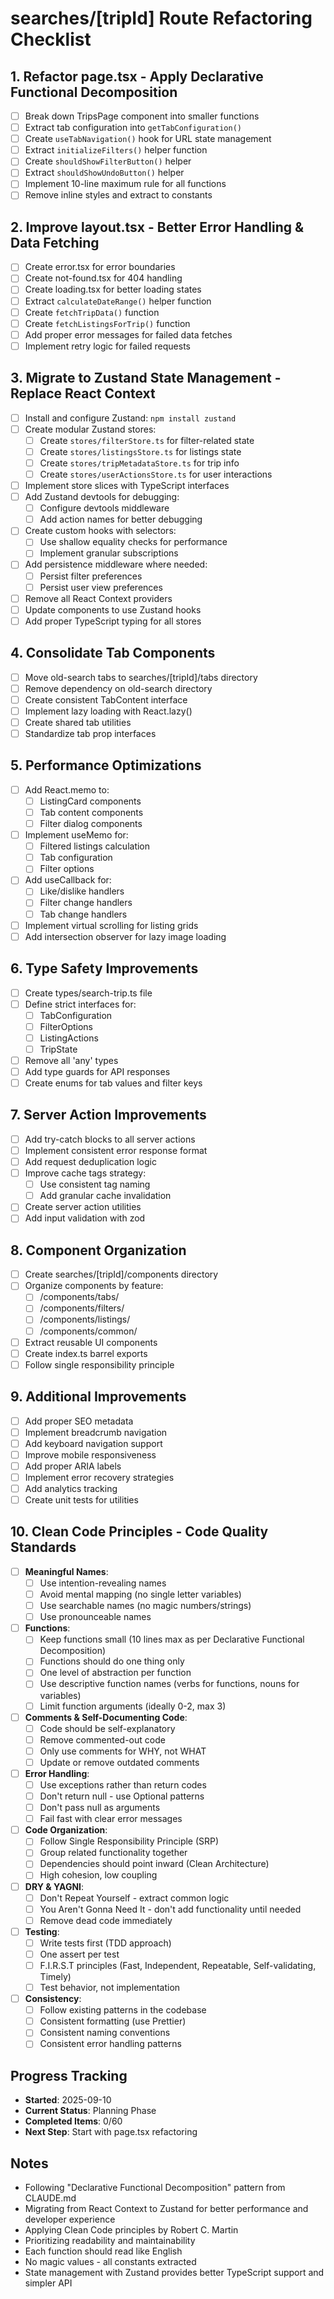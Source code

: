 # searches/[tripId] Route Refactoring Checklist

## 1. Refactor page.tsx - Apply Declarative Functional Decomposition
- [ ] Break down TripsPage component into smaller functions
- [ ] Extract tab configuration into `getTabConfiguration()`
- [ ] Create `useTabNavigation()` hook for URL state management
- [ ] Extract `initializeFilters()` helper function
- [ ] Create `shouldShowFilterButton()` helper
- [ ] Extract `shouldShowUndoButton()` helper
- [ ] Implement 10-line maximum rule for all functions
- [ ] Remove inline styles and extract to constants

## 2. Improve layout.tsx - Better Error Handling & Data Fetching
- [ ] Create error.tsx for error boundaries
- [ ] Create not-found.tsx for 404 handling
- [ ] Create loading.tsx for better loading states
- [ ] Extract `calculateDateRange()` helper function
- [ ] Create `fetchTripData()` function
- [ ] Create `fetchListingsForTrip()` function
- [ ] Add proper error messages for failed data fetches
- [ ] Implement retry logic for failed requests

## 3. Migrate to Zustand State Management - Replace React Context
- [ ] Install and configure Zustand: `npm install zustand`
- [ ] Create modular Zustand stores:
  - [ ] Create `stores/filterStore.ts` for filter-related state
  - [ ] Create `stores/listingsStore.ts` for listings state
  - [ ] Create `stores/tripMetadataStore.ts` for trip info
  - [ ] Create `stores/userActionsStore.ts` for user interactions
- [ ] Implement store slices with TypeScript interfaces
- [ ] Add Zustand devtools for debugging:
  - [ ] Configure devtools middleware
  - [ ] Add action names for better debugging
- [ ] Create custom hooks with selectors:
  - [ ] Use shallow equality checks for performance
  - [ ] Implement granular subscriptions
- [ ] Add persistence middleware where needed:
  - [ ] Persist filter preferences
  - [ ] Persist user view preferences
- [ ] Remove all React Context providers
- [ ] Update components to use Zustand hooks
- [ ] Add proper TypeScript typing for all stores

## 4. Consolidate Tab Components
- [ ] Move old-search tabs to searches/[tripId]/tabs directory
- [ ] Remove dependency on old-search directory
- [ ] Create consistent TabContent interface
- [ ] Implement lazy loading with React.lazy()
- [ ] Create shared tab utilities
- [ ] Standardize tab prop interfaces

## 5. Performance Optimizations
- [ ] Add React.memo to:
  - [ ] ListingCard components
  - [ ] Tab content components
  - [ ] Filter dialog components
- [ ] Implement useMemo for:
  - [ ] Filtered listings calculation
  - [ ] Tab configuration
  - [ ] Filter options
- [ ] Add useCallback for:
  - [ ] Like/dislike handlers
  - [ ] Filter change handlers
  - [ ] Tab change handlers
- [ ] Implement virtual scrolling for listing grids
- [ ] Add intersection observer for lazy image loading

## 6. Type Safety Improvements
- [ ] Create types/search-trip.ts file
- [ ] Define strict interfaces for:
  - [ ] TabConfiguration
  - [ ] FilterOptions
  - [ ] ListingActions
  - [ ] TripState
- [ ] Remove all 'any' types
- [ ] Add type guards for API responses
- [ ] Create enums for tab values and filter keys

## 7. Server Action Improvements
- [ ] Add try-catch blocks to all server actions
- [ ] Implement consistent error response format
- [ ] Add request deduplication logic
- [ ] Improve cache tags strategy:
  - [ ] Use consistent tag naming
  - [ ] Add granular cache invalidation
- [ ] Create server action utilities
- [ ] Add input validation with zod

## 8. Component Organization
- [ ] Create searches/[tripId]/components directory
- [ ] Organize components by feature:
  - [ ] /components/tabs/
  - [ ] /components/filters/
  - [ ] /components/listings/
  - [ ] /components/common/
- [ ] Extract reusable UI components
- [ ] Create index.ts barrel exports
- [ ] Follow single responsibility principle

## 9. Additional Improvements
- [ ] Add proper SEO metadata
- [ ] Implement breadcrumb navigation
- [ ] Add keyboard navigation support
- [ ] Improve mobile responsiveness
- [ ] Add proper ARIA labels
- [ ] Implement error recovery strategies
- [ ] Add analytics tracking
- [ ] Create unit tests for utilities

## 10. Clean Code Principles - Code Quality Standards
- [ ] **Meaningful Names**:
  - [ ] Use intention-revealing names
  - [ ] Avoid mental mapping (no single letter variables)
  - [ ] Use searchable names (no magic numbers/strings)
  - [ ] Use pronounceable names
- [ ] **Functions**:
  - [ ] Keep functions small (10 lines max as per Declarative Functional Decomposition)
  - [ ] Functions should do one thing only
  - [ ] One level of abstraction per function
  - [ ] Use descriptive function names (verbs for functions, nouns for variables)
  - [ ] Limit function arguments (ideally 0-2, max 3)
- [ ] **Comments & Self-Documenting Code**:
  - [ ] Code should be self-explanatory
  - [ ] Remove commented-out code
  - [ ] Only use comments for WHY, not WHAT
  - [ ] Update or remove outdated comments
- [ ] **Error Handling**:
  - [ ] Use exceptions rather than return codes
  - [ ] Don't return null - use Optional patterns
  - [ ] Don't pass null as arguments
  - [ ] Fail fast with clear error messages
- [ ] **Code Organization**:
  - [ ] Follow Single Responsibility Principle (SRP)
  - [ ] Group related functionality together
  - [ ] Dependencies should point inward (Clean Architecture)
  - [ ] High cohesion, low coupling
- [ ] **DRY & YAGNI**:
  - [ ] Don't Repeat Yourself - extract common logic
  - [ ] You Aren't Gonna Need It - don't add functionality until needed
  - [ ] Remove dead code immediately
- [ ] **Testing**:
  - [ ] Write tests first (TDD approach)
  - [ ] One assert per test
  - [ ] F.I.R.S.T principles (Fast, Independent, Repeatable, Self-validating, Timely)
  - [ ] Test behavior, not implementation
- [ ] **Consistency**:
  - [ ] Follow existing patterns in the codebase
  - [ ] Consistent formatting (use Prettier)
  - [ ] Consistent naming conventions
  - [ ] Consistent error handling patterns

## Progress Tracking
- **Started**: 2025-09-10
- **Current Status**: Planning Phase
- **Completed Items**: 0/60
- **Next Step**: Start with page.tsx refactoring

## Notes
- Following "Declarative Functional Decomposition" pattern from CLAUDE.md
- Migrating from React Context to Zustand for better performance and developer experience
- Applying Clean Code principles by Robert C. Martin
- Prioritizing readability and maintainability
- Each function should read like English
- No magic values - all constants extracted
- State management with Zustand provides better TypeScript support and simpler API